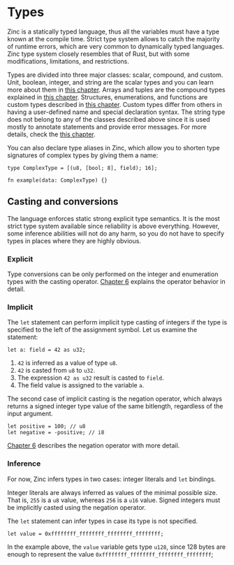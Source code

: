 # Types

Zinc is a statically typed language, thus all the variables must have a type
known at the compile time. Strict type system allows to catch the majority of
runtime errors, which are very common to dynamically typed languages. Zinc type
system closely resembles that of Rust, but with some modifications, limitations,
and restrictions.

Types are divided into three major classes: scalar, compound, and custom.
Unit, boolean, integer, and string are the scalar types and you can learn more
about them in [this chapter](./01-scalar.md).
Arrays and tuples are the compound types explained in [this chapter](./02-compound.md).
Structures, enumerations, and functions are custom types described in [this chapter](./03-custom.md).
Custom types differ from others in having a user-defined name and special
declaration syntax.
The string type does not belong to any of the classes described above since
it is used mostly to annotate statements and provide error messages. For more
details, check the [this chapter](./04-other.md).

You can also declare type aliases in Zinc, which allow you to shorten type
signatures of complex types by giving them a name:

```rust,no_run,noplaypen
type ComplexType = [(u8, [bool; 8], field); 16];

fn example(data: ComplexType) {}
```

## Casting and conversions

The language enforces static strong explicit type semantics. It is the most
strict type system available since reliability is above everything. However,
some inference abilities will not do any harm, so you do not have to specify
types in places where they are highly obvious.

### Explicit

Type conversions can be only performed on the integer and enumeration types with
the casting operator. [Chapter 6](../../06-operators/00-overview.md) explains
the operator behavior in detail.

### Implicit

The `let` statement can perform implicit type casting of integers if the type
is specified to the left of the assignment symbol. Let us examine the statement:

```rust,no_run,noplaypen
let a: field = 42 as u32;
```

1. `42` is inferred as a value of type `u8`.
2. `42` is casted from `u8` to `u32`.
3. The expression `42 as u32` result is casted to `field`.
4. The field value is assigned to the variable `a`.

The second case of implicit casting is the negation operator, which always
returns a signed integer type value of the same bitlength, regardless of the
input argument.

```rust,no_run,noplaypen
let positive = 100; // u8
let negative = -positive; // i8
```

[Chapter 6](../../06-operators/00-overview.md) describes the negation operator
with more detail.

### Inference

For now, Zinc infers types in two cases: integer literals and `let` bindings.

Integer literals are always inferred as values of the minimal possible size.
That is, `255` is a `u8` value, whereas `256` is a `u16` value. Signed integers
must be implicitly casted using the negation operator.

The `let` statement can infer types in case its type is not specified.

```rust,no_run,noplaypen
let value = 0xffffffff_ffffffff_ffffffff_ffffffff;
```

In the example above, the `value` variable gets type `u128`, since 128 bytes
are enough to represent the value `0xffffffff_ffffffff_ffffffff_ffffffff`;
